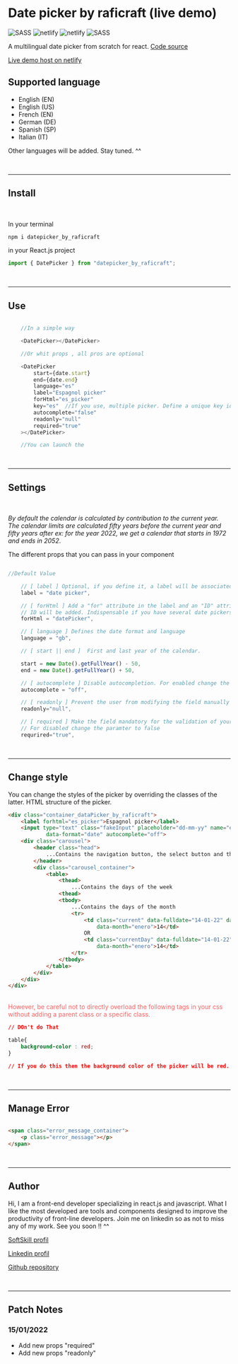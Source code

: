 # Date picker by raficraft (live demo)


![SASS](https://img.shields.io/badge/Node.js-43853D?style=for-the-badge&logo=node.js&logoColor=white)
![netlify](https://img.shields.io/badge/React-20232A?style=for-the-badge&logo=react&logoColor=61DAFB)
![netlify](https://img.shields.io/badge/JavaScript-F7DF1E?style=for-the-badge&logo=javascript&logoColor=black)
![SASS](https://img.shields.io/badge/Sass-CC6699?style=for-the-badge&logo=sass&logoColor=white) 


A multilingual date picker from scratch for react.
[Code source](https://github.com/raficraft/date_picker_by_raficraft)

[Live demo host on netlify](https://suspicious-euclid-36780f.netlify.app/)

## Supported language

-  English (EN)
-  English (US)
-  French  (EN)
-  German  (DE)
-  Spanish (SP)
-  Italian (IT)

Other languages ​​will be added. Stay tuned. ^^
 
<br>

***

## Install
<br>

In your terminal

```javascript
npm i datepicker_by_raficraft
```

in your React.js project 
```javascript
import { DatePicker } from "datepicker_by_raficraft";
```

<br>

***

## Use  

```javascript

    //In a simple way

    <DatePicker></DatePicker>

    //Or whit props , all pros are optional

    <DatePicker
        start={date.start} 
        end={date.end}
        language="es"
        label="Espagnol picker"
        forHtml="es_picker"
        key="es"  //If you use, multiple picker. Define a unique key identifier
        autocomplete="false"
        readonly="null"
        required="true"
    ></DatePicker>

    //You can launch the 

```
<br>

***

## Settings
<br>


*By default the calendar is calculated by contribution to the current year. The calendar limits are calculated fifty years before the current year and fifty years after
ex: for the year 2022, we get a calendar that starts in 1972 and ends in 2052*.


The different props that you can pass in your component
<br>

```javascript

//Default Value 

    // [ label ] Optional, if you define it, a label will be associated with the input of the date picker
    label = "date picker",  

    // [ forHtml ] Add a "for" attribute in the label and an "ID" attribute in the input. If no label, only the
    // ID will be added. Indispensable if you have several date pickers on the same page. ^^
    forHtml = "datePicker", 

    // [ language ] Defines the date format and language
    language = "gb",

    // [ start || end ]  First and last year of the calendar.

    start = new Date().getFullYear() - 50,
    end = new Date().getFullYear() + 50,

    // [ autocomplete ] Disable autocompletion. For enabled change the paramters to "on"
    autocomplete = "off",  

    // [ readonly ] Prevent the user from modifying the field manually
    readonly="null", 

    // [ required ] Make the field mandatory for the validation of your form. 
    // For disabled change the paramter to false
    requrired="true",

```
<br>

***


## Change style


You can change the styles of the picker by overriding the classes of the latter. HTML structure of the picker.

```HTML
<div class="container_dataPicker_by_raficraft">
    <label forhtml="es_picker">Espagnol picker</label>
    <input type="text" class="fakeInput" placeholder="dd-mm-yy" name="es_picker" id="es_picker" 
            data-format="date" autocomplete="off">
    <div class="carousel">
        <header class="head">
            ...Contains the navigation button, the select button and the home button
        </header>
        <div class="carousel_container">
            <table>
                <thead>
                    ...Contains the days of the week
                <thead>
                <tbody>
                    ...Contains the days of the month 
                    <tr>
                        <td class="current" data-fulldate="14-01-22" data-year="2022" 
                            data-month="enero">14</td>
                        OR
                        <td class="currentDay" data-fulldate="14-01-22" data-year="2022" 
                            data-month="enero">14</td>
                    </tr>
                </tbody>
            </table>
        </div>
    </div>
</div>
``` 
<br>
<span style="color:#ff6062;">However, be careful not to directly overload the following tags in your css without adding a parent class or a specific class.</span>

<br>


```CSS
// DOn't do That 

table{
    background-color : red;
}

// If you do this then the background color of the picker will be red.

```
<br>

***

## Manage Error 

```html

<span class="error_message_container">
    <p class="error_message"></p>
</span>
```

<br>

***

## Author

Hi, I am a front-end developer specializing in react.js and javascript. What I like the most developed are tools and components designed to improve the productivity of front-line developers. Join me on linkedin so as not to miss any of my work. See you soon !! ^^

[SoftSkill profil](https://app.assessfirst.com/_/profile/d53utubs-raphael-parodi)

[Linkedin profil](https://www.linkedin.com/in/raphael-parodi-a942ab1b0/)

[Github repository](https://github.com/raficraft)

<br>

***

## Patch Notes


### 15/01/2022

-  Add new props "required"
-  Add new props "readonly"

